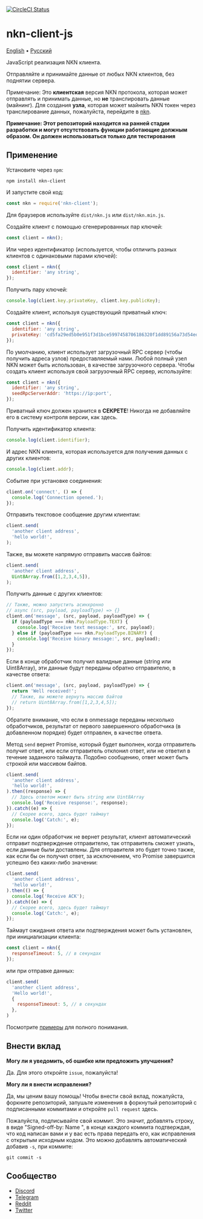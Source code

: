 [![CircleCI Status](https://circleci.com/gh/nknorg/nkn-client-js.svg?style=shield&circle-token=:circle-token)](https://circleci.com/gh/nknorg/nkn-client-js)

# nkn-client-js

[English](/docs/README-en.md) •
[Русский](/docs/README-ru.md)

JavaScript реализация NKN клиента.

Отправляйте и принимайте данные от любых NKN клиентов, без поднятии сервера.

Примечание: Это **клиентская** версия NKN протокола, которая может отправлять
и принимать данные, но **не** транслировать данные (майнинг). Для создания **узла**,
которая может майнить NKN токен через транслирование данных, пожалуйста, перейдите в
[nkn](https://github.com/nknorg/nkn/).

**Примечание: Этот репозиторий находится на ранней стадии разработки и могут
отсутствовать функции работающие должным образом. Он должен использоваться только
для тестирования**

## Применение

Установите через `npm`:

```shell
npm install nkn-client
```

И запустите свой код:

```javascript
const nkn = require('nkn-client');
```

Для браузеров используйте `dist/nkn.js` или `dist/nkn.min.js`.

Создайте клиент с помощью сгенерированных пар ключей:

```javascript
const client = nkn();
```

Или через идентификатор (используется, чтобы отличить разных клиентов с
одинаковыми парами ключей):

```javascript
const client = nkn({
  identifier: 'any string',
});
```

Получить пару ключей:

```javascript
console.log(client.key.privateKey, client.key.publicKey);
```

Создайте клиент, используя существующий приватный ключ:

```javascript
const client = nkn({
  identifier: 'any string',
  privateKey: 'cd5fa29ed5b0e951f3d1bce5997458706186320f1dd89156a73d54ed752a7f37',
});
```

По умолчанию, клиент использует загрузочный RPC сервер (чтобы получить адреса узлов)
предоставляемый нами. Любой полный узел NKN может быть использован, в качестве
загрузочного сервера. Чтобы создать клиент используя свой загрузочный RPC сервер,
используйте:

```javascript
const client = nkn({
  identifier: 'any string',
  seedRpcServerAddr: 'https://ip:port',
});
```

Приватный ключ должен хранится в **СЕКРЕТЕ**! Никогда не добавляйте его в систему
контроля версии, как здесь.

Получить идентификатор клиента:

```javascript
console.log(client.identifier);
```

И адрес NKN клиента, которая используется для получения данных с других клиентов:

```javascript
console.log(client.addr);
```

Событие при установке соединения:

```javascript
client.on('connect', () => {
  console.log('Connection opened.');
});
```

Отправить текстовое сообщение другим клиентам:

```javascript
client.send(
  'another client address',
  'hello world!',
);
```

Также, вы можете напрямую отправить массив байтов:

```javascript
client.send(
  'another client address',
  Uint8Array.from([1,2,3,4,5]),
);
```

Получить данные с других клиентов:

```javascript
// Также, можно запустить асинхронно
// async (src, payload, payloadType) => {}
client.on('message', (src, payload, payloadType) => {
  if (payloadType === nkn.PayloadType.TEXT) {
    console.log('Receive text message:', src, payload);
  } else if (payloadType === nkn.PayloadType.BINARY) {
    console.log('Receive binary message:', src, payload);
  }
});
```

Если в конце обработчик получил валидные данные (string или Uint8Array),
эти данные будут переданы обратно отправителю, в качестве ответа:

```javascript
client.on('message', (src, payload, payloadType) => {
  return 'Well received!';
  // Также, вы можете вернуть массив байтов
  // return Uint8Array.from([1,2,3,4,5]);
});
```

Обратите внимание, что если в onmessage переданы несколько обработчиков, результат
от первого завершенного обработчика (в добавленном порядке) будет отправлен,
в качестве ответа.

Метод `send` вернет Promise, который будет выполнен, когда отправитель получит
ответ, или если отправитель отклонил ответ, или не ответил в течение заданного таймаута.
Подобно сообщению, ответ может быть строкой или массивом байтов.

```javascript
client.send(
  'another client address',
  'hello world!',
).then((response) => {
  // Здесь ответом может быть string или Uint8Array
  console.log('Receive response:', response);
}).catch((e) => {
  // Скорее всего, здесь будет таймаут
  console.log('Catch:', e);
});
```

Если ни один обработчик не вернет результат, клиент автоматический
отправит подтверждение отправителю, так отправитель сможет узнать, если
данные были доставлены. Для отправителя это будет точно также, как если бы
он получил ответ, за исключением, что Promise завершится успешно
без каких-либо значении:

```javascript
client.send(
  'another client address',
  'hello world!',
).then(() => {
  console.log('Receive ACK');
}).catch((e) => {
  // Скорее всего, здесь будет таймаут
  console.log('Catch:', e);
});
```

Таймаут ожидания ответа или подтверждения может быть установлен, при
инициализации клиента:

```javascript
const client = nkn({
  responseTimeout: 5, // в секундах
});
```

или при отправке данных:

```javascript
client.send(
  'another client address',
  'Hello world!',
  {
    responseTimeout: 5, // в секундах
  },
)
```

Посмотрите [примеры](examples) для полного понимания.

## Внести вклад

**Могу ли я уведомить, об ошибке или предложить улучшения?**

Да. Для этого откройте `issue`, пожалуйста!

**Могу ли я внести исправления?**

Да, мы ценим вашу помощь! Чтобы внести свой вклад, пожалуйста,
форкните репозиторий, запушьте изменения в форкнутый репозиторий с
подписанными коммитами и откройте `pull request` здесь.

Пожалуйста, подписывайте свой коммит. Это значит, добавлять строку, в виде
"Signed-off-by: Name <email>", в конце каждого коммита подтверждая,
что код написан вами и у вас есть права передать его, как исправления с открытым
исходным кодом. Это можно добавлять автоматический добавив `-s`, при коммите:

```shell
git commit -s
```

## Сообщество

* [Discord](https://discord.gg/c7mTynX)
* [Telegram](https://t.me/nknorg)
* [Reddit](https://www.reddit.com/r/nknblockchain/)
* [Twitter](https://twitter.com/NKN_ORG)
